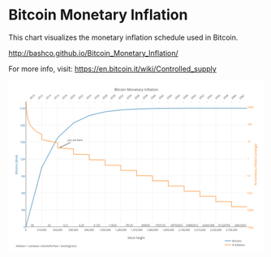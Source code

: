 Bitcoin Monetary Inflation
========

This chart visualizes the monetary inflation schedule used in Bitcoin.

http://bashco.github.io/Bitcoin_Monetary_Inflation/

For more info, visit: https://en.bitcoin.it/wiki/Controlled_supply

![chart embed](/Bitcoin_Monetary_Inflation/images/Bitcoin_Monetary_Inflation.png?raw=true "PNG fallback")